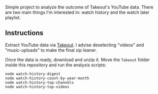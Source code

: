 
Simple project to analyze the outcome of Takeout's YouTube data. There are two main things I'm interested in: watch history and the watch later playlist.

## Instructions

Extract YouTube data via [Takeout](https://takeout.google.com/settings/takeout). I advise deselecting "videos" and "music-uploads" to make the final zip leaner.

Once the data is ready, download and unzip it. Move the `Takeout` folder inside this repository and run the analysis scripts:

    node watch-history-digest
    node watch-history-count-by-year-month
    node watch-history-top-channels
    node watch-history-top-videos
